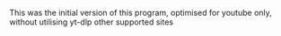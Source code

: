 This was the initial version of this program, optimised for youtube only, without utilising yt-dlp other supported sites

